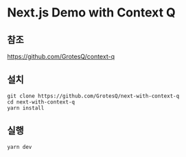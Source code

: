 # Next.js Demo with Context Q

## 참조

https://github.com/GrotesQ/context-q

## 설치

```shell script
git clone https://github.com/GrotesQ/next-with-context-q
cd next-with-context-q
yarn install
```

## 실행

```shell script
yarn dev
```
